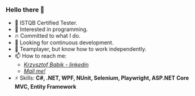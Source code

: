 ### Hello there 👋

- 🔭 ISTQB Certified Tester.
- 🌱 Interested in programming.
- 🔥 Committed to what I do.
- 🚀 Looking for continuous development.
- 🐐 Teamplayer, but know how to work independently.
- 📫 How to reach me:
    - *[Krzysztof Babik - linkedin](https://www.linkedin.com/in/krzysztofbabik/)*
    - *[Mail me!](mailto:krzysztofbabik.kb@gmail.com)*
- ⚡ Skills: <b>C#, .NET, WPF, NUnit, Selenium, Playwright, ASP.NET Core MVC, Entity Framework</b>
